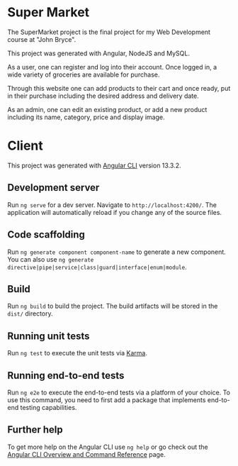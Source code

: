 # Super Market
The SuperMarket project is the final project for my Web Development course at "John Bryce".

This project was generated with Angular, NodeJS and MySQL. 

As a user, one can register and log into their account. Once logged in, a wide variety of groceries are available for purchase. 

Through this website one can add products to their cart and once ready, put in their purchase including the desired address and delivery date. 

As an admin, one can edit an existing product, or add a new product including its name, category, price and display image. 



# Client

This project was generated with [Angular CLI](https://github.com/angular/angular-cli) version 13.3.2.

## Development server

Run `ng serve` for a dev server. Navigate to `http://localhost:4200/`. The application will automatically reload if you change any of the source files.

## Code scaffolding

Run `ng generate component component-name` to generate a new component. You can also use `ng generate directive|pipe|service|class|guard|interface|enum|module`.

## Build

Run `ng build` to build the project. The build artifacts will be stored in the `dist/` directory.

## Running unit tests

Run `ng test` to execute the unit tests via [Karma](https://karma-runner.github.io).

## Running end-to-end tests

Run `ng e2e` to execute the end-to-end tests via a platform of your choice. To use this command, you need to first add a package that implements end-to-end testing capabilities.

## Further help

To get more help on the Angular CLI use `ng help` or go check out the [Angular CLI Overview and Command Reference](https://angular.io/cli) page.
